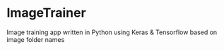 # ImageTrainer
Image training app written in Python using Keras &amp; Tensorflow based on image folder names
